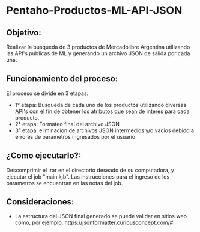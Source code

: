 # Pentaho-Productos-ML-API-JSON

## Objetivo:
Realizar la busqueda de 3 productos de Mercadolibre Argentina utilizando las API's publicas de ML y generando un archivo JSON de salida por cada una.

## Funcionamiento del proceso:
El proceso se divide en 3 etapas.
- 1° etapa: Busqueda de cada uno de los productos utilizando diversas API's con el fin de obtener los atributos que sean de interes para cada producto.
- 2° etapa: Formateo final del archivo JSON
- 3° etapa: eliminacion de archivos JSON intermedios y/o vacios debido a errores de parametros ingresados por el usuario

## ¿Como ejecutarlo?:
Descomprimir el .rar en el directorio deseado de su computadora, y ejecutar el job "main.kjb". Las instrucciones para el ingreso de los parametros se encuentran en las notas del job.

## Consideraciones:
- La estructura del JSON final generado se puede validar en sitios web como, por ejemplo, https://jsonformatter.curiousconcept.com/#

